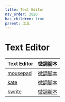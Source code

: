 ```yaml
---
title: Text Editor
nav_order: 3020
has_children: true
parent: 工具
---
```



# Text Editor

| Text Editor | 微調腳本 |
| --- | --- |
| [mousepad](https://samwhelp.github.io/note-about-debian/read/subject/tool/text-editor/mousepad.html) | [微調腳本](https://github.com/samwhelp/debian-adjustment/tree/main/prototype/tool/mousepad) |
| [kate](https://samwhelp.github.io/note-about-debian/read/subject/tool/text-editor/kate.html) | [微調腳本](https://github.com/samwhelp/debian-adjustment/tree/main/prototype/tool/kate) |
| [kwrite](https://samwhelp.github.io/note-about-debian/read/subject/tool/text-editor/kwrite.html) | [微調腳本](https://github.com/samwhelp/debian-adjustment/tree/main/prototype/tool/kwrite) |
